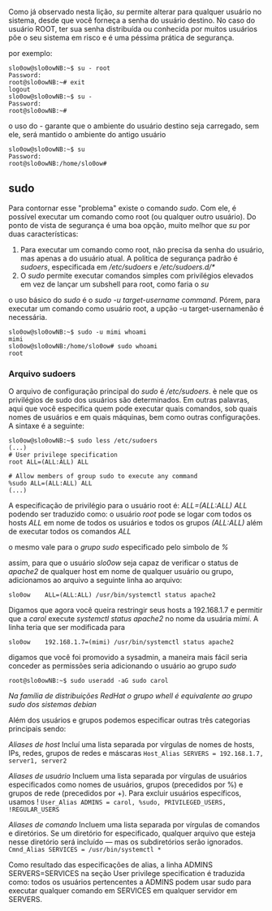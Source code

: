 Como já observado nesta lição, *su* permite alterar para qualquer usuário no sistema, desde que você forneça a senha do usuário destino. No caso do usuário ROOT, ter sua senha distribuída ou conhecida por muitos usuários põe o seu sistema em risco e é uma péssima prática de segurança.

por exemplo:

```
slo0ow@slo0owNB:~$ su - root
Password:
root@slo0owNB:~# exit
logout
slo0ow@slo0owNB:~$ su -
Password:
root@slo0owNB:~#
```

o uso do *-* garante que o ambiente do usuário destino seja carregado, sem ele, será mantido o ambiente do antigo usuário

```
slo0ow@slo0owNB:~$ su
Password:
root@slo0owNB:/home/slo0ow# 
```

## sudo

Para contornar esse "problema" existe o comando *sudo*. Com ele, é possível executar um comando como root (ou qualquer outro usuário). Do ponto de vista de segurança é uma boa opção, muito melhor que *su* por duas características:

1. Para executar um comando como root, não precisa da senha do usuário, mas apenas a do usuário atual. A politica de segurança padrão é *sudoers*, especificada em */etc/sudoers* e */etc/sudoers.d/\** 
2. O *sudo* permite executar comandos simples com privilégios elevados em vez de lançar um subshell para root, como faria o *su*


o uso básico do *sudo* é o *sudo -u target-username command*. Pórem, para executar um comando como usuário root, a upção -u target-usernamenão é necessária.

```
slo0ow@slo0owNB:~$ sudo -u mimi whoami
mimi
slo0ow@slo0owNB:/home/slo0ow# sudo whoami
root
```

### Arquivo sudoers

O arquivo de configuração principal do *sudo* é  */etc/sudoers*. è nele que os privilégios de sudo dos usuários são determinados. Em outras palavras, aqui que você especifica quem pode executar quais comandos, sob quais nomes de usuários e em quais máquinas, bem como outras configurações. A sintaxe é a seguinte:

```
slo0ow@slo0owNB:~$ sudo less /etc/sudoers
(...)
# User privilege specification 
root ALL=(ALL:ALL) ALL

# Allow members of group sudo to execute any command
%sudo ALL=(ALL:ALL) ALL
(...)
```

A especificação de privilégio para o usuário root é:
*ALL=(ALL:ALL) ALL*
podendo ser traduzido como:
o usuário *root* pode se logar com todos os hosts *ALL* em nome de todos os usuários e todos os grupos *(ALL:ALL)* além de executar todos os comandos *ALL*

o mesmo vale para o *grupo sudo* especificado pelo simbolo de *%*

assim, para que o usuário *slo0ow* seja capaz de verificar o status de *apache2* de qualquer host em nome de qualquer usuário ou grupo, adicionamos ao arquivo a seguinte linha ao arquivo:

```
slo0ow    ALL=(ALL:ALL) /usr/bin/systemctl status apache2
```

Digamos que agora você queira restringir seus hosts a 192.168.1.7 e permitir que a *carol* execute *systemctl status apache2* no nome da usuária *mimi*. A linha teria que ser modificada para

```
slo0ow    192.168.1.7=(mimi) /usr/bin/systemctl status apache2
```

digamos que você foi promovido a sysadmin, a maneira mais fácil seria conceder as permissões seria adicionando o usuário ao grupo *sudo*

```
root@slo0owNB:~$ sudo useradd -aG sudo carol
```

*Na família de distribuições RedHat o grupo whell é equivalente ao grupo sudo dos sistemas debian*

Além dos usuários e grupos podemos especificar outras três categorias principais sendo:

*Aliases de host*
	Incluí uma lista separada por vírgulas de nomes de hosts, IPs, redes, grupos de redes e máscaras
	`Host_Alias SERVERS = 192.168.1.7, server1, server2`

*Aliases de usuário*
	Incluem uma lista separada por vírgulas de usuários especificados como nomes de usuários, grupos (precedidos por %) e grupos de rede (precedidos por +). Para excluir usuários específicos, usamos !
	`User_Alias ADMINS = carol, %sudo, PRIVILEGED_USERS, !REGULAR_USERS`

*Aliases de comando*
	Incluem uma lista separada por vírgulas de comandos e diretórios. Se um diretório for especificado, qualquer arquivo que esteja nesse diretório será incluído — mas os subdiretórios serão ignorados.
	`Cmnd_Alias SERVICES = /usr/bin/systemctl *`

Como resultado das especificações de alias, a linha ADMINS SERVERS=SERVICES na seção User privilege specification é traduzida como: todos os usuários pertencentes a ADMINS podem usar sudo para executar qualquer comando em SERVICES em qualquer servidor em SERVERS.